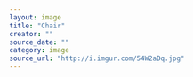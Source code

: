 ```yaml
---
layout: image
title: "Chair"
creator: ""
source_date: ""
category: image
source_url: "http://i.imgur.com/54W2aDq.jpg"
---
```

